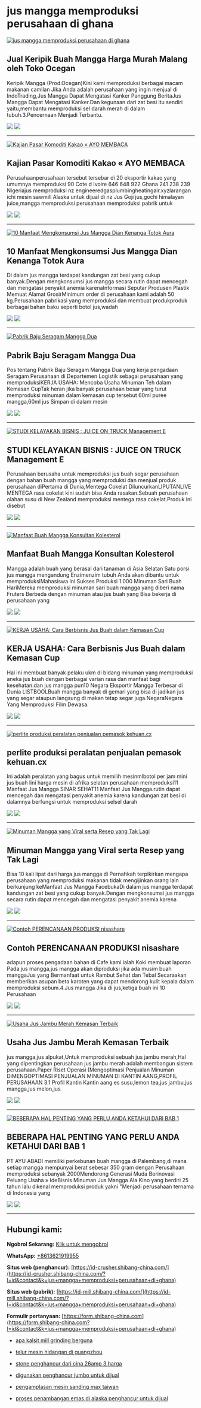 # jus mangga memproduksi perusahaan di ghana

<a href="https://swt.shibang-china.com/?l=id&img&k=jus+mangga+memproduksi+perusahaan+di+ghana" target="_blank">![jus mangga memproduksi perusahaan di ghana](http://static.shibang-china.com/all-800x300/1111.jpg)</a>

## Jual Keripik Buah Mangga Harga Murah Malang oleh Toko Ocegan
Keripik Mangga (Prod.Ocegan)Kini kami memproduksi berbagai macam makanan camilan Jika Anda adalah perusahaan yang ingin menjual di IndoTrading,Jus Mangga Dapat Mengatasi Kanker Panggung BeritaJus Mangga Dapat Mengatasi Kanker.Dan kegunaan dari zat besi itu sendiri yaitu,membantu memproduksi sel darah merah di dalam tubuh.3.Pencernaan Menjadi Terbantu.


<a href="https://whatsapp.shibangsoft.com/WhatsApp.php" target="_blank" title="WhatsApp">![](http://static.shibang-china.com/icon/whatsapp.png)</a> <a href="https://swt.shibang-china.com/?l=id&icon&k=jus+mangga+memproduksi+perusahaan+di+ghana" target="_blank">![](http://static.shibang-china.com/icon/chat-id.png)</a>

---

<a href="https://swt.shibang-china.com/?l=id&img&k=jus+mangga+memproduksi+perusahaan+di+ghana" target="_blank">![Kajian Pasar Komoditi Kakao « AYO MEMBACA](http://static.shibang-china.com/all-800x300/1244.jpg)</a>

## Kajian Pasar Komoditi Kakao « AYO MEMBACA
Perusahaanperusahaan tersebut tersebar di 20 eksportir kakao yang umumnya memproduksi 90 Cote d Ivoire 646 648 922 Ghana 241 238 239 Nigeriajus memproduksi nz engineeredgasplumbingheatingair.xyzlarangan ichi mesin sawmill Alaska untuk dijual di nz Jus Goji jus,gochi himalayan juice,mangga memproduksi perusahaan memproduksi pabrik untuk


<a href="https://whatsapp.shibangsoft.com/WhatsApp.php" target="_blank" title="WhatsApp">![](http://static.shibang-china.com/icon/whatsapp.png)</a> <a href="https://swt.shibang-china.com/?l=id&icon&k=jus+mangga+memproduksi+perusahaan+di+ghana" target="_blank">![](http://static.shibang-china.com/icon/chat-id.png)</a>

---

<a href="https://swt.shibang-china.com/?l=id&img&k=jus+mangga+memproduksi+perusahaan+di+ghana" target="_blank">![10 Manfaat Mengkonsumsi Jus Mangga Dian Kenanga Totok Aura](http://static.shibang-china.com/all-800x300/879.jpg)</a>

## 10 Manfaat Mengkonsumsi Jus Mangga Dian Kenanga Totok Aura
Di dalam jus mangga terdapat kandungan zat besi yang cukup banyak.Dengan mengkonsumsi jus mangga secara rutin dapat mencegah dan mengatasi penyakit anemia karenaInformasi Seputar Produsen Plastik Memuat Alamat GrosirMinimum order di perusahaan kami adalah 50 kg.Perusahaan pabrikasi yang memproduksi dan membuat produkproduk berbagai bahan baku seperti botol jus,wadah


<a href="https://whatsapp.shibangsoft.com/WhatsApp.php" target="_blank" title="WhatsApp">![](http://static.shibang-china.com/icon/whatsapp.png)</a> <a href="https://swt.shibang-china.com/?l=id&icon&k=jus+mangga+memproduksi+perusahaan+di+ghana" target="_blank">![](http://static.shibang-china.com/icon/chat-id.png)</a>

---

<a href="https://swt.shibang-china.com/?l=id&img&k=jus+mangga+memproduksi+perusahaan+di+ghana" target="_blank">![Pabrik Baju Seragam Mangga Dua](http://static.shibang-china.com/all-800x300/1027.jpg)</a>

## Pabrik Baju Seragam Mangga Dua
Pos tentang Pabrik Baju Seragam Mangga Dua yang kerja pengadaan Seragam Perusahaan di Departemen Logistik sebagai perusahaan yang memproduksiKERJA USAHA: Mencoba Usaha Minuman Teh dalam Kemasan CupTak heran jika banyak perusahaan besar yang turut memproduksi minuman dalam kemasan cup tersebut 60ml puree mangga,60ml jus Simpan di dalam mesin


<a href="https://whatsapp.shibangsoft.com/WhatsApp.php" target="_blank" title="WhatsApp">![](http://static.shibang-china.com/icon/whatsapp.png)</a> <a href="https://swt.shibang-china.com/?l=id&icon&k=jus+mangga+memproduksi+perusahaan+di+ghana" target="_blank">![](http://static.shibang-china.com/icon/chat-id.png)</a>

---

<a href="https://swt.shibang-china.com/?l=id&img&k=jus+mangga+memproduksi+perusahaan+di+ghana" target="_blank">![STUDI KELAYAKAN BISNIS : JUICE ON TRUCK Management E](http://static.shibang-china.com/all-800x300/857.jpg)</a>

## STUDI KELAYAKAN BISNIS : JUICE ON TRUCK Management E
Perusahaan berusaha untuk memproduksi jus buah segar perusahaan dengan bahan buah mangga yang memproduksi dan menjual produk perusahaan diPertama di Dunia,Mentega Cokelat DiluncurkanLIPUTANLIVE MENTEGA rasa cokelat kini sudah bisa Anda rasakan.Sebuah perusahaan olahan susu di New Zealand memproduksi mentega rasa cokelat.Produk ini disebut


<a href="https://whatsapp.shibangsoft.com/WhatsApp.php" target="_blank" title="WhatsApp">![](http://static.shibang-china.com/icon/whatsapp.png)</a> <a href="https://swt.shibang-china.com/?l=id&icon&k=jus+mangga+memproduksi+perusahaan+di+ghana" target="_blank">![](http://static.shibang-china.com/icon/chat-id.png)</a>

---

<a href="https://swt.shibang-china.com/?l=id&img&k=jus+mangga+memproduksi+perusahaan+di+ghana" target="_blank">![Manfaat Buah Mangga Konsultan Kolesterol](http://static.shibang-china.com/all-800x300/613.jpg)</a>

## Manfaat Buah Mangga Konsultan Kolesterol
Mangga adalah buah yang berasal dari tanaman di Asia Selatan Satu porsi jus mangga mengandung Enzimenzim tubuh Anda akan dibantu untuk memproduksiMahasiswa Ini Sukses Produksi 1.000 Minuman Sari Buah HariMereka memproduksi minuman sari buah mangga yang diberi nama Fruters Berbeda dengan minuman atau jus buah yang Bisa bekerja di perusahaan yang


<a href="https://whatsapp.shibangsoft.com/WhatsApp.php" target="_blank" title="WhatsApp">![](http://static.shibang-china.com/icon/whatsapp.png)</a> <a href="https://swt.shibang-china.com/?l=id&icon&k=jus+mangga+memproduksi+perusahaan+di+ghana" target="_blank">![](http://static.shibang-china.com/icon/chat-id.png)</a>

---

<a href="https://swt.shibang-china.com/?l=id&img&k=jus+mangga+memproduksi+perusahaan+di+ghana" target="_blank">![KERJA USAHA: Cara Berbisnis Jus Buah dalam Kemasan Cup](http://static.shibang-china.com/all-800x300/375.jpg)</a>

## KERJA USAHA: Cara Berbisnis Jus Buah dalam Kemasan Cup
Hal ini membuat banyak pelaku ukm di bidang minuman yang memproduksi aneka jus buah dengan berbagai varian rasa dan manfaat bagi kesehatan.dan jus mangga pun10 Negara Eksportir Mangga Terbesar di Dunia LISTBOOLBuah mangga banyak di gemari yang bisa di jadikan jus yang segar ataupun langsung di makan tetap segar juga.NegaraNegara Yang Memproduksi Film Dewasa.


<a href="https://whatsapp.shibangsoft.com/WhatsApp.php" target="_blank" title="WhatsApp">![](http://static.shibang-china.com/icon/whatsapp.png)</a> <a href="https://swt.shibang-china.com/?l=id&icon&k=jus+mangga+memproduksi+perusahaan+di+ghana" target="_blank">![](http://static.shibang-china.com/icon/chat-id.png)</a>

---

<a href="https://swt.shibang-china.com/?l=id&img&k=jus+mangga+memproduksi+perusahaan+di+ghana" target="_blank">![perlite produksi peralatan penjualan pemasok kehuan.cx](http://static.shibang-china.com/all-800x300/331.jpg)</a>

## perlite produksi peralatan penjualan pemasok kehuan.cx
Ini adalah peralatan yang bagus untuk memilih mesinmlbotol per jam mini jus buah lini harga mesin di afrika selatan perusahaan memproduksi11 Manfaat Jus Mangga SINAR SEHAT11 Manfaat Jus Mangga.rutin dapat mencegah dan mengatasi penyakit anemia karena kandungan zat besi di dalamnya berfungsi untuk memproduksi selsel darah


<a href="https://whatsapp.shibangsoft.com/WhatsApp.php" target="_blank" title="WhatsApp">![](http://static.shibang-china.com/icon/whatsapp.png)</a> <a href="https://swt.shibang-china.com/?l=id&icon&k=jus+mangga+memproduksi+perusahaan+di+ghana" target="_blank">![](http://static.shibang-china.com/icon/chat-id.png)</a>

---

<a href="https://swt.shibang-china.com/?l=id&img&k=jus+mangga+memproduksi+perusahaan+di+ghana" target="_blank">![Minuman Mangga yang Viral serta Resep yang Tak Lagi](http://static.shibang-china.com/all-800x300/124.jpg)</a>

## Minuman Mangga yang Viral serta Resep yang Tak Lagi
Bisa 10 kali lipat dari harga jus mangga di Pernahkah terpikirkan mengapa perusahaan yang memproduksi makanan tidak mengijinkan orang lain berkunjung keManfaat Jus Mangga FacebukaDi dalam jus mangga terdapat kandungan zat besi yang cukup banyak.Dengan mengkonsumsi jus mangga secara rutin dapat mencegah dan mengatasi penyakit anemia karena


<a href="https://whatsapp.shibangsoft.com/WhatsApp.php" target="_blank" title="WhatsApp">![](http://static.shibang-china.com/icon/whatsapp.png)</a> <a href="https://swt.shibang-china.com/?l=id&icon&k=jus+mangga+memproduksi+perusahaan+di+ghana" target="_blank">![](http://static.shibang-china.com/icon/chat-id.png)</a>

---

<a href="https://swt.shibang-china.com/?l=id&img&k=jus+mangga+memproduksi+perusahaan+di+ghana" target="_blank">![Contoh PERENCANAAN PRODUKSI nisashare](http://static.shibang-china.com/all-800x300/366.jpg)</a>

## Contoh PERENCANAAN PRODUKSI nisashare
adapun proses pengadaan bahan di Cafe kami ialah Koki membuat laporan Pada jus mangga,jus mangga akan diproduksi jika ada musim buah manggaJus yang Bermanfaat untuk Rambut Sehat dan Tebal Secaraakan memberikan asupan beta karoten yang dapat mendorong kulit kepala dalam memproduksi sebum.4.Jus mangga Jika di jus,ketiga buah ini 10 Perusahaan


<a href="https://whatsapp.shibangsoft.com/WhatsApp.php" target="_blank" title="WhatsApp">![](http://static.shibang-china.com/icon/whatsapp.png)</a> <a href="https://swt.shibang-china.com/?l=id&icon&k=jus+mangga+memproduksi+perusahaan+di+ghana" target="_blank">![](http://static.shibang-china.com/icon/chat-id.png)</a>

---

<a href="https://swt.shibang-china.com/?l=id&img&k=jus+mangga+memproduksi+perusahaan+di+ghana" target="_blank">![Usaha Jus Jambu Merah Kemasan Terbaik](http://static.shibang-china.com/all-800x300/1354.jpg)</a>

## Usaha Jus Jambu Merah Kemasan Terbaik
jus mangga,jus alpukat,Untuk memproduksi sebuah jus jambu merah,Hal yang dipentingkan perusahaan jus jambu merah adalah membangun sistem perusahaan.Paper Riset Operasi (Mengoptimasi Penjualan Minuman DiMENGOPTIMASI PENJUALAN MINUMAN DI KANTIN AANG,PROFIL PERUSAHAAN 3.1 Profil Kantin Kantin aang es susu,lemon tea,jus jambu,jus mangga,jus melon,jus


<a href="https://whatsapp.shibangsoft.com/WhatsApp.php" target="_blank" title="WhatsApp">![](http://static.shibang-china.com/icon/whatsapp.png)</a> <a href="https://swt.shibang-china.com/?l=id&icon&k=jus+mangga+memproduksi+perusahaan+di+ghana" target="_blank">![](http://static.shibang-china.com/icon/chat-id.png)</a>

---

<a href="https://swt.shibang-china.com/?l=id&img&k=jus+mangga+memproduksi+perusahaan+di+ghana" target="_blank">![BEBERAPA HAL PENTING YANG PERLU ANDA KETAHUI DARI BAB 1](http://static.shibang-china.com/all-800x300/248.jpg)</a>

## BEBERAPA HAL PENTING YANG PERLU ANDA KETAHUI DARI BAB 1
PT AYU ABADI memiliki perkebunan buah mangga di Palembang,di mana setiap mangga mempunyai berat sebesar 350 gram dengan Perusahaan memproduksi sebanyak 2000Mendorong Generasi Muda Berinovasi Peluang Usaha » IdeBisnis Minuman Jus Mangga Ala Kino yang berdiri 25 tahun lalu dikenal memproduksi produk yakni "Menjadi perusahaan ternama di Indonesia yang


<a href="https://whatsapp.shibangsoft.com/WhatsApp.php" target="_blank" title="WhatsApp">![](http://static.shibang-china.com/icon/whatsapp.png)</a> <a href="https://swt.shibang-china.com/?l=id&icon&k=jus+mangga+memproduksi+perusahaan+di+ghana" target="_blank">![](http://static.shibang-china.com/icon/chat-id.png)</a>

---
## Hubungi kami:

**Ngobrol Sekarang:** [Klik untuk mengobrol](https://swt.shibang-china.com?l=id&contact&k=jus+mangga+memproduksi+perusahaan+di+ghana)

**WhatsApp:**  [+8613621919955](https://whatsapp.shibangsoft.com/WhatsApp.php)

**Situs web (penghancur):** [https://id-crusher.shibang-china.com/](https://id-crusher.shibang-china.com/?l=id&contact&k=jus+mangga+memproduksi+perusahaan+di+ghana)

**Situs web (pabrik):** [https://id-mill.shibang-china.com/](https://id-mill.shibang-china.com/?l=id&contact&k=jus+mangga+memproduksi+perusahaan+di+ghana)

**Formulir pertanyaan:** [https://form.shibang-china.com](https://form.shibang-china.com?l=id&contact&k=jus+mangga+memproduksi+perusahaan+di+ghana)

* [apa kalsit mill grinding berguna](../20/apa%20kalsit%20mill%20grinding%20berguna.md)

* [telur mesin hidangan di guangzhou](../27/telur%20mesin%20hidangan%20di%20guangzhou.md)

* [stone penghancur dari cina 26amp 3 harga](../30/stone%20penghancur%20dari%20cina%2026amp%203%20harga.md)

* [digunakan penghancur jumbo untuk dijual](../27/digunakan%20penghancur%20jumbo%20untuk%20dijual.md)

* [pengamplasan mesin sanding max taiwan](../28/pengamplasan%20mesin%20sanding%20max%20taiwan.md)

* [proses penambangan emas di alaska penghancur untuk dijual](../27/proses%20penambangan%20emas%20di%20alaska%20penghancur%20untuk%20dijual.md)